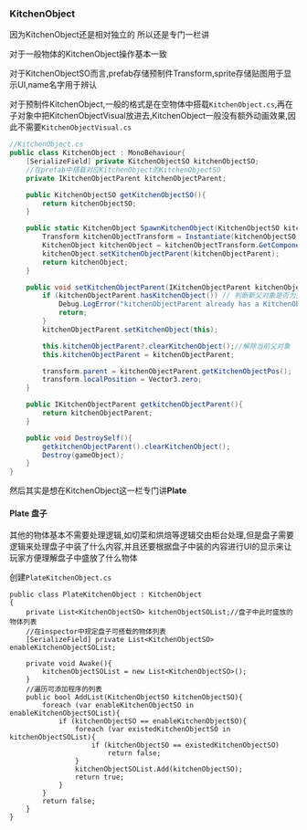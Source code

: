### KitchenObject

因为KitchenObject还是相对独立的 所以还是专门一栏讲

对于一般物体的KitchenObject操作基本一致

对于KitchenObjectSO而言,prefab存储预制件Transform,sprite存储贴图用于显示UI,name名字用于辨认

对于预制件KitchenObject,一般的格式是在空物体中搭载`KitchenObject.cs`,再在子对象中把KitchenObjectVisual放进去,KitchenObject一般没有额外动画效果,因此不需要`KitchenObjectVisual.cs`

```c#
//KitchenObject.cs
public class KitchenObject : MonoBehaviour{
    [SerializeField] private KitchenObjectSO kitchenObjectSO;
    //在prefab中搭载对应KitchenObject的KitchenObjectSO
    private IKitchenObjectParent kitchenObjectParent;

    public KitchenObjectSO getKitchenObjectSO(){
        return kitchenObjectSO;
    }

    public static KitchenObject SpawnKitchenObject(KitchenObjectSO kitchenObjectSO, IKitchenObjectParent kitchenObjectParent){
        Transform kitchenObjectTransform = Instantiate(kitchenObjectSO.prefab);
        KitchenObject kitchenObject = kitchenObjectTransform.GetComponent<KitchenObject>();
        kitchenObject.setKitchenObjectParent(kitchenObjectParent);
        return kitchenObject;
    }

    public void setKitchenObjectParent(IKitchenObjectParent kitchenObjectParent){
        if (kitchenObjectParent.hasKitchenObject()) // 判断新父对象是否为空{
            Debug.LogError("kitchenObjectParent already has a KitchenObject!");
            return;
        }
        kitchenObjectParent.setKitchenObject(this);

        this.kitchenObjectParent?.clearKitchenObject();//解除当前父对象
        this.kitchenObjectParent = kitchenObjectParent;

        transform.parent = kitchenObjectParent.getKitchenObjectPos();
        transform.localPosition = Vector3.zero;
    }

    public IKitchenObjectParent getkitchenObjectParent(){
        return kitchenObjectParent;
    }

    public void DestroySelf(){
        getkitchenObjectParent().clearKitchenObject();
        Destroy(gameObject);
    }
}
```

然后其实是想在KitchenObject这一栏专门讲**Plate**

#### Plate 盘子

其他的物体基本不需要处理逻辑,如切菜和烘焙等逻辑交由柜台处理,但是盘子需要逻辑来处理盘子中装了什么内容,并且还要根据盘子中装的内容进行UI的显示来让玩家方便理解盘子中盛放了什么物体

创建`PlateKitchenObject.cs`

```
public class PlateKitchenObject : KitchenObject
{
    private List<KitchenObjectSO> kitchenObjectSOList;//盘子中此时盛放的物体列表
    //在inspector中规定盘子可搭载的物体列表
    [SerializeField] private List<KitchenObjectSO> enableKitchenObjectSOList;

    private void Awake(){
        kitchenObjectSOList = new List<KitchenObjectSO>();
    }
	//遍历可添加程序的列表
    public bool AddList(KitchenObjectSO kitchenObjectSO){
        foreach (var enableKitchenObjectSO in enableKitchenObjectSOList){
            if (kitchenObjectSO == enableKitchenObjectSO){
                foreach (var existedKitchenObjectSO in kitchenObjectSOList){
                    if (kitchenObjectSO == existedKitchenObjectSO)
                        return false;
                }
                kitchenObjectSOList.Add(kitchenObjectSO);
                return true;
            }
        }
        return false;
    }
}
```

